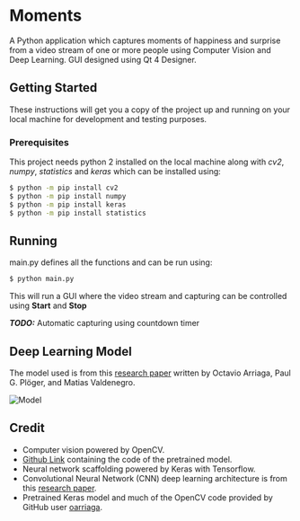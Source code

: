 # Moments
A Python application which captures moments of happiness and surprise from a video stream of one or more people using Computer Vision and Deep Learning. GUI designed using Qt 4 Designer.

## Getting Started

These instructions will get you a copy of the project up and running on your local machine for development and testing purposes.

### Prerequisites

This project needs python 2 installed on the local machine along with *cv2*, *numpy*, *statistics* and *keras* which can be installed using:

```bash
$ python -m pip install cv2
$ python -m pip install numpy
$ python -m pip install keras
$ python -m pip install statistics
```


## Running

main.py defines all the functions and can be run using:

```bash
$ python main.py
```

This will run a GUI where the video stream and capturing can be controlled using **Start** and **Stop**

***TODO:*** Automatic capturing using countdown timer

## Deep Learning Model

The model used is from this [research paper](https://github.com/oarriaga/face_classification/blob/master/report.pdf) written by Octavio Arriaga, Paul G. Plöger, and Matias Valdenegro.

![Model](https://i.imgur.com/vr9yDaF.png?1)

## Credit

* Computer vision powered by OpenCV.
* [Github Link](https://github.com/petercunha/Emotion/) containing the code of the pretrained model.
* Neural network scaffolding powered by Keras with Tensorflow.
* Convolutional Neural Network (CNN) deep learning architecture is from this [research paper](https://github.com/oarriaga/face_classification/blob/master/report.pdf).
* Pretrained Keras model and much of the OpenCV code provided by GitHub user [oarriaga](https://github.com/oarriaga).
